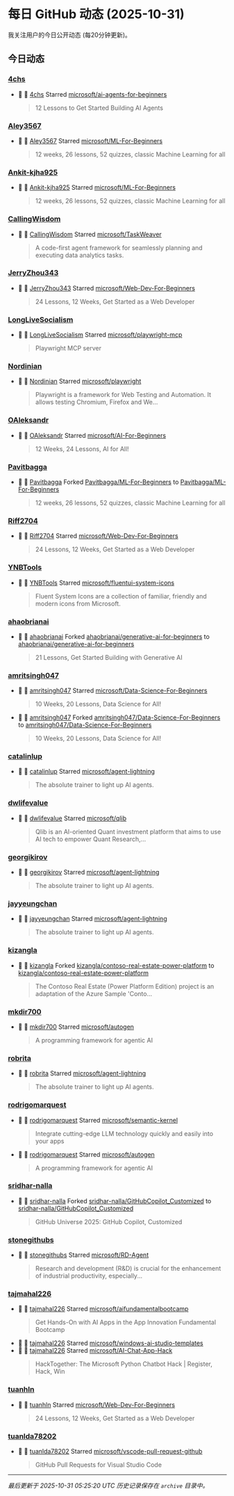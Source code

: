 # 每日 GitHub 动态 (2025-10-31)

我关注用户的今日公开动态 (每20分钟更新)。

## 今日动态

### [4chs](https://github.com/4chs)
- 🌟 👤 [4chs](https://github.com/4chs) Starred [microsoft/ai-agents-for-beginners](https://github.com/microsoft/ai-agents-for-beginners)
  > 12 Lessons to Get Started Building AI Agents

### [Aley3567](https://github.com/Aley3567)
- 🌟 👤 [Aley3567](https://github.com/Aley3567) Starred [microsoft/ML-For-Beginners](https://github.com/microsoft/ML-For-Beginners)
  > 12 weeks, 26 lessons, 52 quizzes, classic Machine Learning for all

### [Ankit-kjha925](https://github.com/Ankit-kjha925)
- 🌟 👤 [Ankit-kjha925](https://github.com/Ankit-kjha925) Starred [microsoft/ML-For-Beginners](https://github.com/microsoft/ML-For-Beginners)
  > 12 weeks, 26 lessons, 52 quizzes, classic Machine Learning for all

### [CallingWisdom](https://github.com/CallingWisdom)
- 🌟 👤 [CallingWisdom](https://github.com/CallingWisdom) Starred [microsoft/TaskWeaver](https://github.com/microsoft/TaskWeaver)
  > A code-first agent framework for seamlessly planning and executing data analytics tasks. 

### [JerryZhou343](https://github.com/JerryZhou343)
- 🌟 👤 [JerryZhou343](https://github.com/JerryZhou343) Starred [microsoft/Web-Dev-For-Beginners](https://github.com/microsoft/Web-Dev-For-Beginners)
  > 24 Lessons, 12 Weeks, Get Started as a Web Developer

### [LongLiveSocialism](https://github.com/LongLiveSocialism)
- 🌟 👤 [LongLiveSocialism](https://github.com/LongLiveSocialism) Starred [microsoft/playwright-mcp](https://github.com/microsoft/playwright-mcp)
  > Playwright MCP server

### [Nordinian](https://github.com/Nordinian)
- 🌟 👤 [Nordinian](https://github.com/Nordinian) Starred [microsoft/playwright](https://github.com/microsoft/playwright)
  > Playwright is a framework for Web Testing and Automation. It allows testing Chromium, Firefox and We...

### [OAleksandr](https://github.com/OAleksandr)
- 🌟 👤 [OAleksandr](https://github.com/OAleksandr) Starred [microsoft/AI-For-Beginners](https://github.com/microsoft/AI-For-Beginners)
  > 12 Weeks, 24 Lessons, AI for All!

### [Pavitbagga](https://github.com/Pavitbagga)
- 🍴 👤 [Pavitbagga](https://github.com/Pavitbagga) Forked [Pavitbagga/ML-For-Beginners](https://github.com/Pavitbagga/ML-For-Beginners) to [Pavitbagga/ML-For-Beginners](https://github.com/Pavitbagga/ML-For-Beginners)
  > 12 weeks, 26 lessons, 52 quizzes, classic Machine Learning for all

### [Riff2704](https://github.com/Riff2704)
- 🌟 👤 [Riff2704](https://github.com/Riff2704) Starred [microsoft/Web-Dev-For-Beginners](https://github.com/microsoft/Web-Dev-For-Beginners)
  > 24 Lessons, 12 Weeks, Get Started as a Web Developer

### [YNBTools](https://github.com/YNBTools)
- 🌟 👤 [YNBTools](https://github.com/YNBTools) Starred [microsoft/fluentui-system-icons](https://github.com/microsoft/fluentui-system-icons)
  > Fluent System Icons are a collection of familiar, friendly and modern icons from Microsoft.

### [ahaobrianai](https://github.com/ahaobrianai)
- 🍴 👤 [ahaobrianai](https://github.com/ahaobrianai) Forked [ahaobrianai/generative-ai-for-beginners](https://github.com/ahaobrianai/generative-ai-for-beginners) to [ahaobrianai/generative-ai-for-beginners](https://github.com/ahaobrianai/generative-ai-for-beginners)
  > 21 Lessons, Get Started Building with Generative AI 

### [amritsingh047](https://github.com/amritsingh047)
- 🌟 👤 [amritsingh047](https://github.com/amritsingh047) Starred [microsoft/Data-Science-For-Beginners](https://github.com/microsoft/Data-Science-For-Beginners)
  > 10 Weeks, 20 Lessons, Data Science for All!
- 🍴 👤 [amritsingh047](https://github.com/amritsingh047) Forked [amritsingh047/Data-Science-For-Beginners](https://github.com/amritsingh047/Data-Science-For-Beginners) to [amritsingh047/Data-Science-For-Beginners](https://github.com/amritsingh047/Data-Science-For-Beginners)
  > 10 Weeks, 20 Lessons, Data Science for All!

### [catalinlup](https://github.com/catalinlup)
- 🌟 👤 [catalinlup](https://github.com/catalinlup) Starred [microsoft/agent-lightning](https://github.com/microsoft/agent-lightning)
  > The absolute trainer to light up AI agents.

### [dwlifevalue](https://github.com/dwlifevalue)
- 🌟 👤 [dwlifevalue](https://github.com/dwlifevalue) Starred [microsoft/qlib](https://github.com/microsoft/qlib)
  > Qlib is an AI-oriented Quant investment platform that aims to use AI tech to empower Quant Research,...

### [georgikirov](https://github.com/georgikirov)
- 🌟 👤 [georgikirov](https://github.com/georgikirov) Starred [microsoft/agent-lightning](https://github.com/microsoft/agent-lightning)
  > The absolute trainer to light up AI agents.

### [jayyeungchan](https://github.com/jayyeungchan)
- 🌟 👤 [jayyeungchan](https://github.com/jayyeungchan) Starred [microsoft/agent-lightning](https://github.com/microsoft/agent-lightning)
  > The absolute trainer to light up AI agents.

### [kizangla](https://github.com/kizangla)
- 🍴 👤 [kizangla](https://github.com/kizangla) Forked [kizangla/contoso-real-estate-power-platform](https://github.com/kizangla/contoso-real-estate-power-platform) to [kizangla/contoso-real-estate-power-platform](https://github.com/kizangla/contoso-real-estate-power-platform)
  > The Contoso Real Estate (Power Platform Edition) project is an adaptation of the Azure Sample 'Conto...

### [mkdir700](https://github.com/mkdir700)
- 🌟 👤 [mkdir700](https://github.com/mkdir700) Starred [microsoft/autogen](https://github.com/microsoft/autogen)
  > A programming framework for agentic AI

### [robrita](https://github.com/robrita)
- 🌟 👤 [robrita](https://github.com/robrita) Starred [microsoft/agent-lightning](https://github.com/microsoft/agent-lightning)
  > The absolute trainer to light up AI agents.

### [rodrigomarquest](https://github.com/rodrigomarquest)
- 🌟 👤 [rodrigomarquest](https://github.com/rodrigomarquest) Starred [microsoft/semantic-kernel](https://github.com/microsoft/semantic-kernel)
  > Integrate cutting-edge LLM technology quickly and easily into your apps
- 🌟 👤 [rodrigomarquest](https://github.com/rodrigomarquest) Starred [microsoft/autogen](https://github.com/microsoft/autogen)
  > A programming framework for agentic AI

### [sridhar-nalla](https://github.com/sridhar-nalla)
- 🍴 👤 [sridhar-nalla](https://github.com/sridhar-nalla) Forked [sridhar-nalla/GitHubCopilot_Customized](https://github.com/sridhar-nalla/GitHubCopilot_Customized) to [sridhar-nalla/GitHubCopilot_Customized](https://github.com/sridhar-nalla/GitHubCopilot_Customized)
  > GitHub Universe 2025: GitHub Copilot, Customized

### [stonegithubs](https://github.com/stonegithubs)
- 🌟 👤 [stonegithubs](https://github.com/stonegithubs) Starred [microsoft/RD-Agent](https://github.com/microsoft/RD-Agent)
  > Research and development (R&D) is crucial for the enhancement of industrial productivity, especially...

### [tajmahal226](https://github.com/tajmahal226)
- 🌟 👤 [tajmahal226](https://github.com/tajmahal226) Starred [microsoft/aifundamentalbootcamp](https://github.com/microsoft/aifundamentalbootcamp)
  > Get Hands-On with AI Apps in the App Innovation Fundamental Bootcamp
- 🌟 👤 [tajmahal226](https://github.com/tajmahal226) Starred [microsoft/windows-ai-studio-templates](https://github.com/microsoft/windows-ai-studio-templates)
- 🌟 👤 [tajmahal226](https://github.com/tajmahal226) Starred [microsoft/AI-Chat-App-Hack](https://github.com/microsoft/AI-Chat-App-Hack)
  > HackTogether: The Microsoft Python Chatbot Hack | Register, Hack, Win

### [tuanhln](https://github.com/tuanhln)
- 🌟 👤 [tuanhln](https://github.com/tuanhln) Starred [microsoft/Web-Dev-For-Beginners](https://github.com/microsoft/Web-Dev-For-Beginners)
  > 24 Lessons, 12 Weeks, Get Started as a Web Developer

### [tuanlda78202](https://github.com/tuanlda78202)
- 🌟 👤 [tuanlda78202](https://github.com/tuanlda78202) Starred [microsoft/vscode-pull-request-github](https://github.com/microsoft/vscode-pull-request-github)
  > GitHub Pull Requests for Visual Studio Code


---
*最后更新于 2025-10-31 05:25:20 UTC*
*历史记录保存在 `archive` 目录中。*
